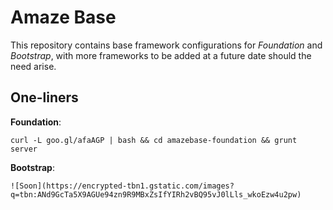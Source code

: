 # Amaze Base

This repository contains base framework configurations for _Foundation_ and _Bootstrap_,
with more frameworks to be added at a future date should the need arise.

## One-liners

__Foundation__:

	curl -L goo.gl/afaAGP | bash && cd amazebase-foundation && grunt server

__Bootstrap__:

	![Soon](https://encrypted-tbn1.gstatic.com/images?q=tbn:ANd9GcTa5X9AGUe94zn9R9MBxZsIfYIRh2vBQ95vJ0lLls_wkoEzw4u2pw)

